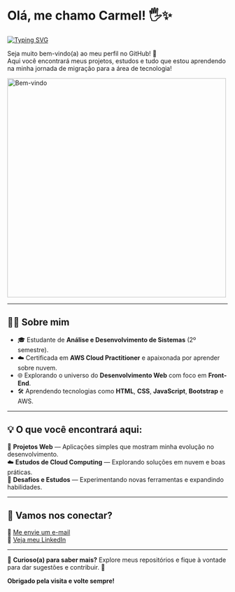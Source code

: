 # Olá, me chamo Carmel! 🖐️✨

[![Typing SVG](https://readme-typing-svg.demolab.com/?lines=Olá+me+chamo+Carmel;Seja+bem-+vindo)](https://git.io/typing-svg)

Seja muito bem-vindo(a) ao meu perfil no GitHub! 🚀  
Aqui você encontrará meus projetos, estudos e tudo que estou aprendendo na minha jornada de migração para a área de tecnologia!  

<img src="https://media.giphy.com/media/26tn33aiTi1jkl6H6/giphy.gif" alt="Bem-vindo" width="500"/>

---

## 👩‍💻 Sobre mim

- 🎓 Estudante de **Análise e Desenvolvimento de Sistemas** (2º semestre).  
- ☁️ Certificada em **AWS Cloud Practitioner** e apaixonada por aprender sobre nuvem.  
- 🌐 Explorando o universo do **Desenvolvimento Web** com foco em **Front-End**.  
- 🛠️ Aprendendo tecnologias como **HTML**, **CSS**, **JavaScript**, **Bootstrap** e AWS.  

---

## 💡 O que você encontrará aqui:

📁 **Projetos Web** — Aplicações simples que mostram minha evolução no desenvolvimento.  
☁️ **Estudos de Cloud Computing** — Explorando soluções em nuvem e boas práticas.  
📘 **Desafios e Estudos** — Experimentando novas ferramentas e expandindo habilidades.  

---

## 🤝 Vamos nos conectar?

💌 [Me envie um e-mail](mailto:carmelramos@gmail.com)  
📌 [Veja meu LinkedIn](https://linkedin.com/in/carmel-ramos)  

---

👀 **Curioso(a) para saber mais?** Explore meus repositórios e fique à vontade para dar sugestões e contribuir. 🚀  

**Obrigado pela visita e volte sempre!**  

